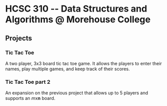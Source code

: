 # HCSC 310 -- Data Structures and Algorithms @ Morehouse College

## Projects
### Tic Tac Toe

A two player, 3x3 board tic tac toe game. It allows the players to enter their
names, play multiple games, and keep track of their scores.

### Tic Tac Toe part 2

An expansion on the previous project that allows up to 5 players and supports an
*m*x**n** board.
